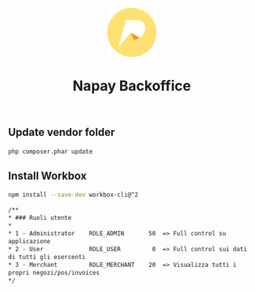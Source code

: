 <p align="center">
    <a href="#" target="_self">
        <img src="web/bundles/site/images/logo.png" height="100px">
    </a>
    <h1 align="center">Napay Backoffice</h1>
    <br>
</p>

## Update vendor folder

```bash
php composer.phar update 
```

## Install Workbox

```bash
npm install --save-dev workbox-cli@^2
```

```
/**
* ### Ruoli utente 
*
* 1 - Administrator    ROLE_ADMIN       50  => Full control su applicazione
* 2 - User             ROLE_USER         0  => Full control sui dati di tutti gli esercenti
* 3 - Merchant         ROLE_MERCHANT    20  => Visualizza tutti i propri negozi/pos/invoices
*/
```